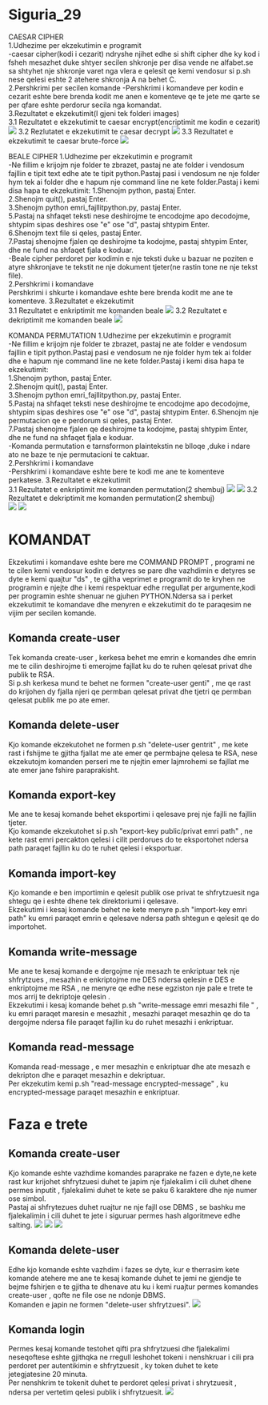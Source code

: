 # Siguria_29
CAESAR CIPHER   
1.Udhezime per ekzekutimin e programit  
-caesar cipher(kodi i cezarit) ndryshe njihet edhe si shift cipher dhe ky kod i fsheh mesazhet duke  shtyer secilen shkronje per disa vende ne alfabet.se sa shtyhet nje shkronje varet nga vlera e qelesit qe kemi vendosur si p.sh nese qelesi eshte 2 atehere shkronja A na behet C.  
2.Pershkrimi per secilen komande
-Pershkrimi i komandeve per kodin e cezarit eshte bere brenda kodit me anen e komenteve qe te jete me qarte se per qfare eshte perdorur secila nga komandat.  
3.Rezultatet e ekzekutimit(I gjeni tek folderi images)  
3.1 Rezultatet e ekzekutimit te caesar encrypt(encriptimit me kodin e cezarit)  
![](images/caesarencrypt.PNG)
3.2 Rezlutatet e ekzekutimit te caesar decrypt
![](images/caesardecrypt.PNG)
3.3 Rezultatet e ekzekutimit te caesar brute-force
![](images/caesarbruteforce.PNG)

BEALE CIPHER
1.Udhezime per ekzekutimin e programit     
-Ne fillim e krijojm nje folder te zbrazet, pastaj ne ate folder i vendosum fajllin e tipit text edhe ate te tipit python.Pastaj pasi i vendosum ne nje folder hym tek ai folder dhe e hapum nje command line ne kete folder.Pastaj i kemi disa hapa te ekzekutimit:
1.Shenojm python, pastaj Enter.  
2.Shenojm quit(), pastaj Enter.  
3.Shenojm python emri_fajllitpython.py, pastaj Enter.  
5.Pastaj na shfaqet teksti nese deshirojme te encodojme apo decodojme, shtypim sipas deshires ose "e" ose "d", pastaj shtypim Enter.  
6.Shenojm text file si qeles, pastaj Enter.  
7.Pastaj shenojme fjalen qe deshirojme ta kodojme, pastaj shtypim Enter, dhe ne fund na shfaqet fjala e koduar.  
-Beale cipher perdoret per kodimin e nje teksti duke u bazuar ne poziten e atyre shkronjave te tekstit ne nje dokument tjeter(ne rastin tone ne nje tekst file).  
2.Pershkrimi i komandave  
Pershkrimi i shkurte i komandave eshte bere brenda kodit me ane te komenteve.
3.Rezultatet e ekzekutimit  
3.1 Rezultatet e enkriptimit me komanden beale
![](images/beale_encrypt.PNG)
3.2 Rezultatet e dekriptimit me komanden beale
![](images/beale_decrypt.PNG)


KOMANDA PERMUTATION
1.Udhezime per ekzekutimin e programit  
-Ne fillim e krijojm nje folder te zbrazet, pastaj ne ate folder e vendosum fajllin e tipit python.Pastaj pasi e vendosum ne nje folder hym tek ai folder dhe e hapum nje command line ne kete folder.Pastaj i kemi disa hapa te ekzekutimit:  
1.Shenojm python, pastaj Enter.  
2.Shenojm quit(), pastaj Enter.  
3.Shenojm python emri_fajllitpython.py, pastaj Enter.  
5.Pastaj na shfaqet teksti nese deshirojme te encodojme apo decodojme, shtypim sipas deshires ose "e" ose "d", pastaj shtypim Enter.
6.Shenojm nje permutacion qe e perdorum si qeles, pastaj Enter.  
7.Pastaj shenojme fjalen qe deshirojme ta kodojme, pastaj shtypim Enter, dhe ne fund na shfaqet fjala e koduar.  
-Komanda permutation e tarnsformon plaintekstin ne blloqe ,duke i ndare ato ne baze te nje permutacioni te caktuar.  
2.Pershkrimi i komandave  
-Pershkrimi i komandave eshte bere te kodi me ane te komenteve perkatese.
3.Rezultatet e ekzekutimit  
3.1 Rezultatet e enkriptimit me komanden permutation(2 shembuj)
![](images/permutation_encrypt.PNG)
![](images/permutation_encrypt2.PNG)
3.2 Rezultatet e dekriptimit me komanden permutation(2 shembuj)  
![](images/permutation_decrypt.PNG)
![](images/permutation_decrypt2.PNG)

# KOMANDAT
Ekzekutimi i komandave eshte bere me COMMAND PROMPT , programi ne te cilen kemi vendosur kodin e detyres se pare dhe vazhdimin e detyres se dyte e kemi quajtur "ds" , te gjitha veprimet e programit do te kryhen ne programin e njejte dhe i kemi respektuar edhe rregullat per argumente,kodi per programin eshte shenuar ne gjuhen PYTHON.Ndersa sa i perket ekzekutimit te komandave dhe menyren e ekzekutimit do te paraqesim ne vijim per secilen komande.  

## Komanda create-user
Tek komanda create-user , kerkesa behet me emrin e komandes dhe emrin me te cilin deshirojme ti emerojme fajllat ku do te ruhen qelesat privat dhe publik te RSA.  
Si p.sh kerkesa mund te behet ne formen "create-user genti" , me qe rast do krijohen dy fjalla njeri qe permban qelesat privat dhe tjetri qe permban qelesat publik me po ate emer.

## Komanda delete-user
Kjo komande ekzekutohet ne formen p.sh "delete-user gentrit" , me kete rast i fshijme te gjitha fjallat me ate emer qe permbajne qelesa te RSA, nese ekzekutojm komanden perseri me te njejtin emer lajmrohemi se fajllat me ate emer jane fshire paraprakisht.

## Komanda export-key
Me ane te kesaj komande behet eksportimi i qelesave prej nje fajlli ne fajllin tjeter.  
Kjo komande ekzekutohet si p.sh "export-key public/privat emri path" , ne kete rast emri percakton qelesi i cilit perdorues do te eksportohet ndersa path paraqet fajllin ku do te ruhet qelesi i eksportuar.

## Komanda import-key
Kjo komande e ben importimin e qelesit publik ose privat te shfrytzuesit nga shtegu qe i eshte dhene tek direktoriumi i qelesave.  
Ekzekutimi i kesaj komande behet ne kete menyre p.sh "import-key emri path" ku emri paraqet emrin e qelesave ndersa path shtegun e qelesit qe do importohet.

## Komanda write-message
Me ane te kesaj komande e dergojme nje mesazh te enkriptuar tek  nje shfrytzues ,  mesazhin e enkriptojme me DES ndersa qelesin e DES e enkriptojme me RSA , ne menyre qe edhe nese egziston nje pale  e trete te mos arrij te dekriptoje qelesin .  
Ekzekutimi i kesaj komande behet p.sh "write-message emri mesazhi file " , ku emri paraqet maresin e mesazhit , mesazhi paraqet mesazhin qe do ta dergojme ndersa file paraqet fajllin ku do ruhet mesazhi i enkriptuar.

## Komanda read-message
Komanda read-message , e mer mesazhin e enkriptuar dhe ate mesazh e dekripton dhe e paraqet mesazhin e dekriptuar.  
Per ekzekutim kemi p.sh "read-message encrypted-message" , ku encrypted-message paraqet mesazhin e enkriptuar.

# Faza e trete 
## Komanda create-user
Kjo komande eshte vazhdime komandes paraprake ne fazen e dyte,ne kete rast kur krijohet shfrytzuesi duhet te japim nje fjalekalim i cili duhet dhene permes inputit , fjalekalimi duhet te kete se paku 6 karaktere dhe nje numer ose simbol.  
Pastaj ai shfrytezues duhet ruajtur ne nje fajll ose DBMS ,  se bashku me fjalekalimin i cili duhet te jete i siguruar permes hash algoritmeve edhe salting.
![](images/Create-user-1.PNG)
![](images/Create-user-2.PNG)
![](images/Create-user-3.PNG)

## Komanda delete-user
Edhe kjo komande eshte vazhdim i fazes se dyte, kur  e therrasim kete komande atehere me ane te kesaj komande duhet te jemi ne gjendje te bejme fshirjen e te gjitha te dhenave atu ku i kemi ruajtur permes komandes create-user , qofte ne file ose ne ndonje DBMS.  
Komanden e japin ne formen "delete-user shfrytzuesi".
![](images/Delete-user.PNG)

## Komanda login
Permes kesaj komande testohet qifti pra shfrytzuesi dhe fjalekalimi neseqoftese eshte gjithqka ne rregull leshohet tokeni i nenshkruar i cili pra perdoret per autentikimin e shfrytzuesit , ky token duhet te  kete jetegjatesine 20 minuta.  
Per nenshkrim te tokenit duhet te perdoret qelesi privat i shrytzuesit , ndersa per vertetim qelesi publik i shfrytzuesit.
![](images/Login.PNG)
